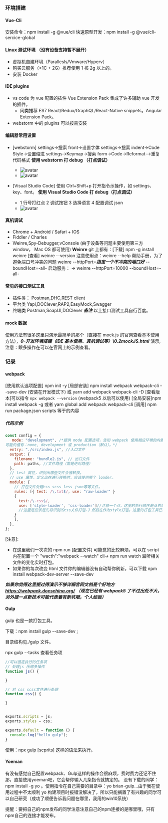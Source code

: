 ### 环境搭建

#### Vue-Cli

安装命令：npm install -g @vue/cli
快速原型开发：npm install -g @vue/cli-sercice-global

#### Linux 测试环境 （没有设备支持暂不展开）

- 虚拟机自建环境（Parallesls/Vmware/Hyperv）
- 购买云服务（>1C + 2G）推荐使用 1 核 2g 以上的。
- 安装 Docker

#### IDE plugins

- vs code 为 vue 配置的插件 Vue Extension Pack 集成了许多辅助 vue 开发的插件。
  - 同类推荐 ES7 React/Redux/GraphQL/React-Native snippets。Angular Extension Pack。
- webstorm 中的 plugins 可以按需安装

#### 编辑器常用设置

- [webstorm]
  settings->搜索 front->设置字体
  settings->搜索 indent->Code Style->设置缩进
  settings->Keymap->搜索 form->Code->Reformat—>重复代码格式
  **使用 webstorm 打 debug （打点调试）**

  - ![avatar](https://cdn.jsdelivr.net/gh/shixioajie/imgs/posts/16191681681.jpg)
  - ![avatar](https://cdn.jsdelivr.net/gh/shixioajie/imgs/posts/c3715.png)

- [Visual Studio Code]
  使用 Ctrl+Shift+p 打开指令示操作，如 settings、key、font。
  **使用 Visual Studio Code 打 debug（打点调试）**
  - 1 行号打红点 2 调试按钮 3 选择语言 4 配置调试 json
  - ![avatar](https://cdn.jsdelivr.net/gh/shixioajie/imgs/posts/vscode调试.jpg)

#### 真机调试

- Chrome + Android / Safari + IOS
- Fiddler / Charles
- Weinre,Spy-Debugger,vConsole (由于设备等问题主要使用第三方 window， Mac OS 都可使用)
  **Weinre**
  git 上都有：[下载] npm -g install weinre [查看] weinre --version
  注意使用点：weinre --help 帮助手册，为了避免端口号冲突的问题 weinre --httpPort=**_指定一个不冲突的端口好_** --boundHost=-all-
  启动服务：
  -> weinre --httpPort=10000 --boundHost=-all-

#### 常见的接口测试工具

- 插件类：
  Postman,DHC,REST client
- 平台类
  Yapi,DOClever,RAP2,EasyMock,Swagger
- 终端类
  Postman,SoapUI,DOClever
  **_备注_** 以上接口测试工具自行百度。


#### mock 数据

使用方法有很多这里只演示最简单的那个（直接在 mock.js 的官网查看基本使用方法），**_0-开发环境搭建（IDE 基本使用、真机调试等）\0.2mockJS.html_** 演示,注意：跟多操作在可以在官网上的示例查看。

### 记录

#### webpack

[使用默认选项配置] npm init -y
[局部安装] npm install webpack webpack-cli --save-dev (安装在开发模式下) 或 yarn add webpack webpack-cli -D
[查看版本]可以指令 `npx webpack --version` (webpack5 以后可以使用)
[全局安装]npm install webpack -g 或者 yarn global add webpack webpack-cli
[调用] npm run package.json scripts 等于的内容

##### 代码示例

```js
const config = {
   mode: "development", /*提供 mode 配置选项，告知 webpack 使用相应环境的内置优化。string
可能的值有：none, development 或 production（默认）。*/
  entry: "./src/index.js", //入口文件
  output: {
    filename: "bundle2.js", // 出口文件
    path: paths, //文件路径（需是绝对路径）
  },
  // test 属性，识别出哪些文件会被转换。
  // use 属性，定义出在进行转换时，应该使用哪个 loader。
  module: {
    // 打包文件处理css scss less json等等文件。
    rules: [{ test: /\.txt$/, use: "raw-loader" }
    {
      test:/\.css$/,
      use: ['style-loader', 'css-loader']//注意一个点，这里的执行顺序是从右向左，
      //这里是应该是先将识别的css文件打包-》然后在作为style打包。这里的打包工具已经自带了，如果有需要入 scss文件，就需要安装 sass-loader node-scss 。
    }
    ],
  },
};
```

[注意]:

- 在这里我们一次次的 npm run [配置文件] 可能觉的比较麻烦，可以在 script 内在配置一个 "wacth":"webpack --watch" cli-> npm run watch 监听相关文件的变化实时打包。
- 如果你的每次改变 html 文件你的编辑器没有自动帮你刷新，可以下载 npm install webpack-dev-server --save-dev

**_如果你觉得这里提过得演示不够详细官网文档是个好地方 https://webpack.docschina.org/ （现在已经有 webpack5 了不过出处不大，另外提一点新技术可能代表着有新坑哦，个人经验）_**



#### Gulp

gulp 也是一款打包工具。

下载：npm install gulp --save-dev ;

目录结构见./gulp 文件。

npx gulp --tasks 查看任务项

```js
//可以值定执行的任务项
// 处理js 压缩多操作
function js() {

}

// 对 css scss文件进行处理
function css() {

}


exports.scripts = js;
exports.styles = css;

exports.default = function () {
  console.log("hello gulp");
}
```

使用：npx gulp [scprits] 这样的语法来执行。

#### Yoeman

有没有感觉自己配置webpack、Gulp这样的操作会很麻烦，费时费力还记不住那，直接使用yoeman吧，它会帮你输入几条指令就搞定的。 没有下载的同学：npm install -g yo 。使用指令在自己需要的目录中：yo brian-gulp...由于我在使用过程中不太顺利 yo 构建项目时报错没解决了，所以只能搁置了有兴趣的同学可以自己研究（成功了顺便告诉我问题在哪里，我用的win10系统）

提醒：要把自己的npm发布的同学注意注意自己的npm连接的是哪里哦，只有npm自己的连接才能发布。